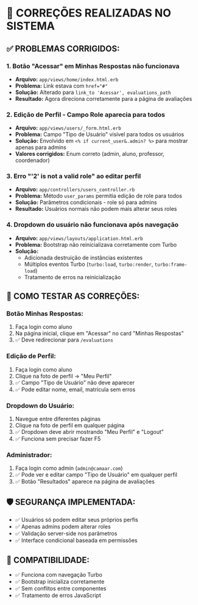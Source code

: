 # 🔧 CORREÇÕES REALIZADAS NO SISTEMA

## ✅ **PROBLEMAS CORRIGIDOS:**

### 1. **Botão "Acessar" em Minhas Respostas não funcionava**
- **Arquivo:** `app/views/home/index.html.erb`
- **Problema:** Link estava com `href="#"`
- **Solução:** Alterado para `link_to 'Acessar', evaluations_path`
- **Resultado:** Agora direciona corretamente para a página de avaliações

### 2. **Edição de Perfil - Campo Role aparecia para todos**
- **Arquivo:** `app/views/users/_form.html.erb`
- **Problema:** Campo "Tipo de Usuário" visível para todos os usuários
- **Solução:** Envolvido em `<% if current_user&.admin? %>` para mostrar apenas para admins
- **Valores corrigidos:** Enum correto (admin, aluno, professor, coordenador)

### 3. **Erro "'2' is not a valid role" ao editar perfil**
- **Arquivo:** `app/controllers/users_controller.rb`
- **Problema:** Método `user_params` permitia edição de role para todos
- **Solução:** Parâmetros condicionais - role só para admins
- **Resultado:** Usuários normais não podem mais alterar seus roles

### 4. **Dropdown do usuário não funcionava após navegação**
- **Arquivo:** `app/views/layouts/application.html.erb`
- **Problema:** Bootstrap não reinicializava corretamente com Turbo
- **Solução:** 
  - Adicionada destruição de instâncias existentes
  - Múltiplos eventos Turbo (`turbo:load`, `turbo:render`, `turbo:frame-load`)
  - Tratamento de erros na reinicialização

## 🧪 **COMO TESTAR AS CORREÇÕES:**

### **Botão Minhas Respostas:**
1. Faça login como aluno
2. Na página inicial, clique em "Acessar" no card "Minhas Respostas"
3. ✅ Deve redirecionar para `/evaluations`

### **Edição de Perfil:**
1. Faça login como aluno
2. Clique na foto de perfil → "Meu Perfil"
3. ✅ Campo "Tipo de Usuário" não deve aparecer
4. ✅ Pode editar nome, email, matrícula sem erros

### **Dropdown do Usuário:**
1. Navegue entre diferentes páginas
2. Clique na foto de perfil em qualquer página
3. ✅ Dropdown deve abrir mostrando "Meu Perfil" e "Logout"
4. ✅ Funciona sem precisar fazer F5

### **Administrador:**
1. Faça login como admin (`admin@camaar.com`)
2. ✅ Pode ver e editar campo "Tipo de Usuário" em qualquer perfil
3. ✅ Botão "Resultados" aparece na página de avaliações

## 🛡️ **SEGURANÇA IMPLEMENTADA:**

- ✅ Usuários só podem editar seus próprios perfis
- ✅ Apenas admins podem alterar roles
- ✅ Validação server-side nos parâmetros
- ✅ Interface condicional baseada em permissões

## 🔄 **COMPATIBILIDADE:**

- ✅ Funciona com navegação Turbo
- ✅ Bootstrap inicializa corretamente
- ✅ Sem conflitos entre componentes
- ✅ Tratamento de erros JavaScript
